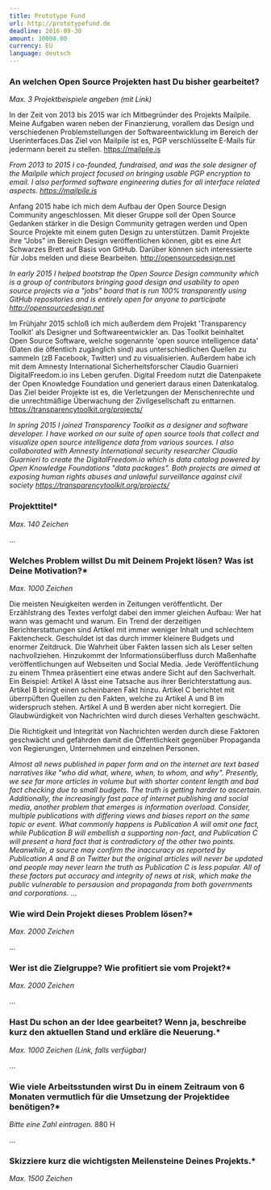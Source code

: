 ```yaml
---
title: Prototype Fund
url: http://prototypefund.de
deadline: 2016-09-30
amount: 30000.00
currency: EU
language: deutsch
---
```


### An welchen Open Source Projekten hast Du bisher gearbeitet?

*Max. 3 Projektbeispiele angeben (mit Link)*


In der Zeit von 2013 bis 2015 war ich Mitbegründer des Projekts Mailpile. Meine Aufgaben waren neben der Finanzierung, vorallem das Design und verschiedenen Problemstellungen der Softwareentwicklung im Bereich der Userinterfaces.Das Ziel von Mailpile ist es, PGP verschlüsselte E-Mails für jedermann bereit zu stellen.
https://mailpile.is

*From 2013 to 2015 I co-founded, fundraised, and was the sole designer of the Mailpile which project focused on bringing usable PGP encryption to email. I also performed software engineering duties for all interface related aspects. https://mailpile.is*


Anfang 2015 habe ich mich dem Aufbau der Open Source Design Community angeschlossen. Mit dieser Gruppe soll der Open Source Gedanken stärker in die Design Community getragen werden und Open Source Projekte mit einem guten Design zu unterstützen. Damit Projekte ihre "Jobs" im Bereich Design veröffentlichen können, gibt es eine Art Schwarzes Brett auf Basis von GitHub. Darüber können sich interessierte für Jobs melden und diese Bearbeiten.
http://opensourcedesign.net

*In early 2015 I helped bootstrap the Open Source Design community which is a group of contributors bringing good design and usability to open source projects via a "jobs" board that is run 100% transparently using GitHub repositories and is entirely open for anyone to participate http://opensourcedesign.net*


Im Frühjahr 2015 schloß ich mich außerdem dem Projekt 'Transparency Toolkit' als Designer und Softwareentwickler an. Das Toolkit beinhaltet Open Source Software, welche sogenannte 'open source intelligence data' (Daten die öffentlich zugänglich sind) aus unterschiedlichen Quellen zu sammeln (zB Facebook, Twitter) und zu visualisierien.
Außerdem habe ich mit dem Amnesty International Sicherheitsforscher Claudio Guarnieri DigitalFreedom.io ins Leben gerufen. Digital Freedom nutzt die Datenpakete der Open Knowledge Foundation und generiert daraus einen Datenkatalog.
Das Ziel beider Projekte ist es, die Verletzungen der Menschenrechte und die unrechtmäßige Überwachung der Zivilgesellschaft zu enttarnen.
https://transparencytoolkit.org/projects/

*In spring 2015 I joined Transparency Toolkit as a designer and software developer. I have worked on our suite of open source tools that collect and visualize open source intelligence data from various sources. I also collaborated with Amnesty International security researcher Claudio Guarnieri to create the DigitalFreedom.io which is data catalog powered by Open Knowledge Foundations "data packages". Both projects are aimed at exposing human rights abuses and unlawful surveillance against civil society https://transparencytoolkit.org/projects/*

### Projekttitel*

*Max. 140 Zeichen*

...

### Welches Problem willst Du mit Deinem Projekt lösen? Was ist Deine Motivation?*

*Max. 1000 Zeichen*

Die meisten Neuigkeiten werden in Zeitungen veröffentlicht. Der Erzählstrang des Textes verfolgt dabei den immer gleichen Aufbau: Wer hat wann was gemacht und warum. Ein Trend der derzeitigen Berichterstattungen sind Artikel mit immer weniger Inhalt und schlechtem Faktencheck. Geschuldet ist das durch immer kleinere Budgets und enormer Zeitdruck. Die Wahrheit über Fakten lassen sich als Leser selten nachvollziehen. Hinzukommt der Informationsüberfluss durch Maßenhafte veröffentlichungen auf Webseiten und Social Media. Jede Veröffentlichung zu einem Thmea präsentiert eine etwas andere Sicht auf den Sachverhalt.
Ein Beispiel: Artikel A lässt eine Tatsache aus ihrer Berichterstattung aus. Artikel B bringt einen scheinbaren Fakt hinzu. Artikel C berichtet mit überrpüften Quellen zu den Fakten, welche zu Artikel A und B im widerspruch stehen. Artikel A und B werden aber nicht korregiert. Die Glaubwürdigkeit von Nachrichten wird durch dieses Verhalten geschwächt.


Die Richtigkeit und Integrität von Nachrichten werden durch diese Faktoren geschwächt und gefährden damit die Öffentlichkeit gegenüber Propaganda von Regierungen, Unternehmen und einzelnen Personen.


*Almost all news published in paper form and on the internet are text based narratives like "who did what, where, when, to whom, and why". Presently, we see far more articles in volume but with shorter content length and bad fact checking due to small budgets. The truth is getting harder to ascertain. Additionally, the increasingly fast pace of internet publishing and social media, another problem that emerges is information overload. Consider, multiple publications with differing views and biases report on the same topic or event. What commonly happens is Publication A will omit one fact, while Publication B will embellish a supporting non-fact, and Publication C will present a hard fact that is contradictory of the other two points. 
Meanwhile, a source may confirm the inaccuracy as reported by Publication A and B on Twitter but the original articles will never be updated and people may never learn the truth as Publication C is less popular. All of these factors put accuracy and integrity of news at risk, which make the public vulnerable to persausion and propaganda from both governments and corporations.*
...

### Wie wird Dein Projekt dieses Problem lösen?*

*Max. 2000 Zeichen*

...

### Wer ist die Zielgruppe? Wie profitiert sie vom Projekt?*

*Max. 2000 Zeichen*

...

### Hast Du schon an der Idee gearbeitet? Wenn ja, beschreibe kurz den aktuellen Stand und erkläre die Neuerung.*

*Max. 1000 Zeichen (Link, falls verfügbar)*

...

### Wie viele Arbeitsstunden wirst Du in einem Zeitraum von 6 Monaten vermutlich für die Umsetzung der Projektidee benötigen?*

*Bitte eine Zahl eintragen.*
880 H

...

### Skizziere kurz die wichtigsten Meilensteine Deines Projekts.*

*Max. 1500 Zeichen*
